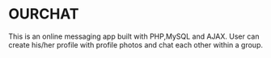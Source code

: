 # OURCHAT
 This is an online messaging app built with PHP,MySQL and AJAX. User can create his/her profile with profile photos and chat each other within a group. 
